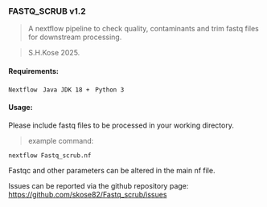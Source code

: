 
### FASTQ_SCRUB v1.2 

>A nextflow pipeline to check quality, contaminants 
>and trim fastq files for downstream processing.

>S.H.Kose 2025.

#### Requirements:

 `Nextflow `
 `Java JDK 18 + `
 `Python 3 `

#### Usage:

Please include fastq files to be processed in your working directory. 

> example command: 

 `nextflow Fastq_scrub.nf `

Fastqc and other parameters can be altered in the main nf file. 

Issues can be reported via the github repository page: https://github.com/skose82/Fastq_scrub/issues





